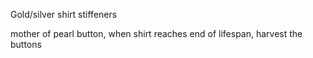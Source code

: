 Gold/silver shirt stiffeners

mother of pearl button, when shirt reaches end of lifespan, harvest the buttons
